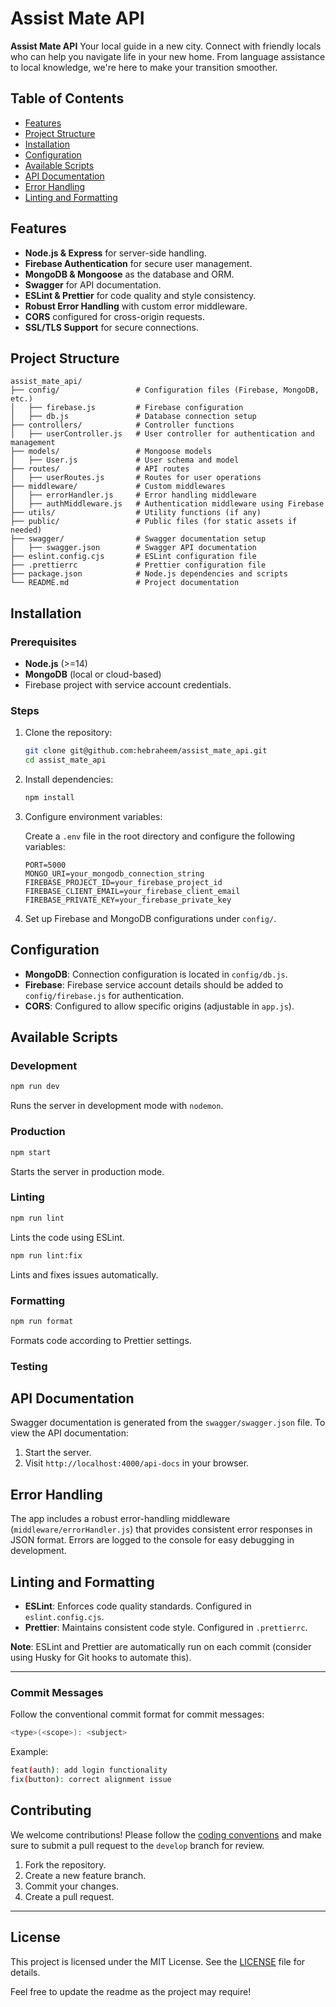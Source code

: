 # Assist Mate API

**Assist Mate API**
Your local guide in a new city. Connect with friendly locals who can help you navigate life in your new home. From language assistance to local knowledge, we're here to make your transition smoother.

## Table of Contents

- [Features](#features)
- [Project Structure](#project-structure)
- [Installation](#installation)
- [Configuration](#configuration)
- [Available Scripts](#available-scripts)
- [API Documentation](#api-documentation)
- [Error Handling](#error-handling)
- [Linting and Formatting](#linting-and-formatting)

## Features

- **Node.js & Express** for server-side handling.
- **Firebase Authentication** for secure user management.
- **MongoDB & Mongoose** as the database and ORM.
- **Swagger** for API documentation.
- **ESLint & Prettier** for code quality and style consistency.
- **Robust Error Handling** with custom error middleware.
- **CORS** configured for cross-origin requests.
- **SSL/TLS Support** for secure connections.

## Project Structure

```plaintext
assist_mate_api/
├── config/                 # Configuration files (Firebase, MongoDB, etc.)
│   ├── firebase.js         # Firebase configuration
│   ├── db.js               # Database connection setup
├── controllers/            # Controller functions
│   ├── userController.js   # User controller for authentication and management
├── models/                 # Mongoose models
│   ├── User.js             # User schema and model
├── routes/                 # API routes
│   ├── userRoutes.js       # Routes for user operations
├── middleware/             # Custom middlewares
│   ├── errorHandler.js     # Error handling middleware
│   ├── authMiddleware.js   # Authentication middleware using Firebase
├── utils/                  # Utility functions (if any)
├── public/                 # Public files (for static assets if needed)
├── swagger/                # Swagger documentation setup
│   ├── swagger.json        # Swagger API documentation
├── eslint.config.cjs       # ESLint configuration file
├── .prettierrc             # Prettier configuration file
├── package.json            # Node.js dependencies and scripts
└── README.md               # Project documentation
```

## Installation

### Prerequisites

- **Node.js** (>=14)
- **MongoDB** (local or cloud-based)
- Firebase project with service account credentials.

### Steps

1. Clone the repository:

   ```bash
   git clone git@github.com:hebraheem/assist_mate_api.git
   cd assist_mate_api
   ```

2. Install dependencies:

   ```bash
   npm install
   ```

3. Configure environment variables:

   Create a `.env` file in the root directory and configure the following variables:

   ```plaintext
   PORT=5000
   MONGO_URI=your_mongodb_connection_string
   FIREBASE_PROJECT_ID=your_firebase_project_id
   FIREBASE_CLIENT_EMAIL=your_firebase_client_email
   FIREBASE_PRIVATE_KEY=your_firebase_private_key
   ```

4. Set up Firebase and MongoDB configurations under `config/`.

## Configuration

- **MongoDB**: Connection configuration is located in `config/db.js`.
- **Firebase**: Firebase service account details should be added to `config/firebase.js` for authentication.
- **CORS**: Configured to allow specific origins (adjustable in `app.js`).

## Available Scripts

### Development

```bash
npm run dev
```

Runs the server in development mode with `nodemon`.

### Production

```bash
npm start
```

Starts the server in production mode.

### Linting

```bash
npm run lint
```

Lints the code using ESLint.

```bash
npm run lint:fix
```

Lints and fixes issues automatically.

### Formatting

```bash
npm run format
```

Formats code according to Prettier settings.

### Testing



## API Documentation

Swagger documentation is generated from the `swagger/swagger.json` file. To view the API documentation:

1. Start the server.
2. Visit `http://localhost:4000/api-docs` in your browser.

## Error Handling

The app includes a robust error-handling middleware (`middleware/errorHandler.js`) that provides consistent error responses in JSON format. Errors are logged to the console for easy debugging in development.

## Linting and Formatting

- **ESLint**: Enforces code quality standards. Configured in `eslint.config.cjs`.
- **Prettier**: Maintains consistent code style. Configured in `.prettierrc`.

**Note**: ESLint and Prettier are automatically run on each commit (consider using Husky for Git hooks to automate this).

---

### Commit Messages

Follow the conventional commit format for commit messages:

```bash
<type>(<scope>): <subject>
```

Example:

```bash
feat(auth): add login functionality
fix(button): correct alignment issue
```

## Contributing

We welcome contributions! Please follow the [coding conventions](#coding-conventions--style-guide) and make sure to submit a pull request to the `develop` branch for review.

1. Fork the repository.
2. Create a new feature branch.
3. Commit your changes.
4. Create a pull request.

---

## License

This project is licensed under the MIT License. See the [LICENSE](LICENSE) file for details.

Feel free to update the readme as the project may require!
